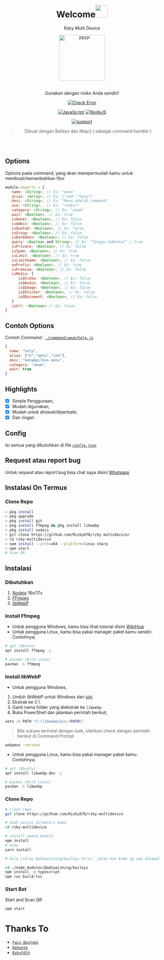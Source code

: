 <h1 align="center">Welcome<img src="https://user-images.githubusercontent.com/1303154/88677602-1635ba80-d120-11ea-84d8-d263ba5fc3c0.gif" width="40px" alt=""><br></h1>
<p align="center">Rzky Multi Device</p>
<div align="center">
<img src="https://telegra.ph/file/1ad6f99162dc762ccabc2.jpg" width="150" height="150" border="0" alt="PFFP">

<br> Gunakan dengan risiko Anda sendiri!

[![Check Error](https://github.com/Rizky878/rzky-multidevice/actions/workflows/node.js.yml/badge.svg)](https://github.com/Rizky878/rzky-multidevice/actions/workflows/node.js.yml)

[![JavaScript](https://img.shields.io/badge/JavaScript-d6cc0f?style=for-the-badge&logo=javascript&logoColor=white)](https://javascript.com) [![NodeJS](https://img.shields.io/badge/Node.js-43853D?style=for-the-badge&logo=node.js&logoColor=white)](https://nodejs.org/)

<a href="https://chat.whatsapp.com/HJonYuPOQk4DO6bmQ5Naru"> <img src="https://img.shields.io/badge/whatsapp-Support_Group-blue?style=social&logo=whatsapp" alt="support" /></a>

> Dibuat dengan Baileys dan Map() ( sebagai command handler ) <br />

</div><br />
<br />

## Options

Options pada command, yang akan mempermudah kamu untuk membuat/menambahkan fitur<br />

```js
module.exports = {
   name: <String>, // Ex: "menu"
   alias: <Array>, // Ex: ["cmd","help"]
   desc: <String>, // Ex: "Menu adalah command"
   use: <String>,  // Ex: "<teks>"
   category: <String>, // Ex: "umum"
   wait: <Boolean>, // Ex: true
   isOwner: <Boolean>, // Ex: false
   isAdmin: <Boolean>, // Ex: false
   isQuoted: <Boolean>, // Ex: false
   isGroup: <Boolean>, // Ex: false
   isBotAdmin: <Boolean>, // Ex: false
   query: <Boolean and String>, // Ex: "Tunggu Sebentar" / true
   isPrivate: <Boolean>, // Ex: false
   isSpam: <Boolean>, // Ex: true
   isLimit: <Boolean>, // Ex: true
   isLimitGame: <Boolean>, // Ex: false
   noPrefix: <Boolean>, // Ex: true
   isPremium: <Boolean>, // Ex: false
   isMedia: {
      isQVideo: <Boolean>, // Ex: false
      isQAudio: <Boolean>, // Ex: false
      isQImage: <Boolean>, // Ex: false
      isQSticker: <Boolean>, // Ex: false
      isQDocument: <Boolean>, // Ex: false
   }
   isUrl: <Boolean> // Ex: false
}
```

## Contoh Options

Contoh Command : [`./command/umum/help.js`](https://github.com/Rizky878/rzky-multidevice/blob/main/command/umum/help.js)<br />

```js
{
  name: "help",
  alias: ["h","menu","cmd"],
  desc: "menampilkan menu",
  category: "umum",
  wait: true
}
```

## Highlights

-   [x] Simple Penggunaan,
-   [x] Mudah digunakan,
-   [x] Mudah untuk dirawat/diperbaiki,
-   [x] Dan ringan

## Config

Isi semua yang dibutuhkan di file [`config.json`](https://github.com/Rizky878/rzky-multidevice/blob/main/config.json)<br />

## Request atau report bug

Untuk request atau report bug bisa chat saya disini [Whatsapp](https://wa.me/6282387804410)

## Instalasi On Termux

### Clone Repo

```bash
> pkg install
> pkg upgrade
> pkg install git
> pkg install ffmpeg && pkg install libwebp
> pkg install nodejs
> git clone https://github.com/Rizky878/rzky-multidevice/
> cd rzky-multidevice
> npm install --arch=x64 --platform=linux sharp
> npm start
# Scan QR
```

## Instalasi

### Dibutuhkan

1. [Nodejs](https://nodejs.org/en/download) 16x/17x
2. [FFmpeg](https://ffmpeg.org)
3. [libWebP](https://developers.google.com/speed/webp/download)

### Install Ffmpeg

-   Untuk pengguna Windows, kamu bisa lihat tutorial disini [WikiHow](https://www.wikihow.com/Install-Ffmpeg-on-Windows)<br />
-   Untuk pengguna Linux, kamu bisa pakai manager paket kamu sendiri. Contohnya;

```bash
# apt (Ubuntu)
apt install ffmpeg -y

# pacman (Arch Linux)
pacman -S ffmpeg
```

### Install libWebP

-   Untuk pengguna Windows,

1. Unduh libWebP untuk Windows dari [sini](https://developers.google.com/speed/webp/download)
2. Ekstrak ke C:\
3. Ganti nama folder yang diekstrak ke `libwebp`
4. Buka PowerShell dan jalankan perintah berikut;

```cmd
setx /m PATH "C:\libwebp\bin;%PATH%"
```

> Bila sukses terinstal dengan baik, silahkan check dengan perintah berikut di Command Prompt

```cmd
webpmux -version
```

-   Untuk pengguna Linux, kamu bisa pakai manager paket kamu. Contohnya;

```bash
# apt (Ubuntu)
apt install libwebp-dev -y

# pacman (Arch Linux)
pacman -S libwebp
```

### Clone Repo

```bash
# clone repo
git clone https://github.com/Rizky878/rzky-multidevice

# ubah posisi direktori kamu
cd rzky-multidevice

# install semua module
npm install
# atau
yarn install

# bila libray @adiwajshing/baileys error, jalan kan kode yg ada dibawah ini

cd ./node_modules/@adiwajshing/baileys
npm install -g typescript
npm run build:tsc
```

### Start Bot

Start and Scan QR<br />

```bash
npm start
```

# Thanks To

-   [`Faiz Bastomi`](https://github.com/FaizBastomi)
-   [`Dehante`](https://github.com/Dehanjing)
-   [`RzkyFdlh`](https://github.com/Rizky878)
